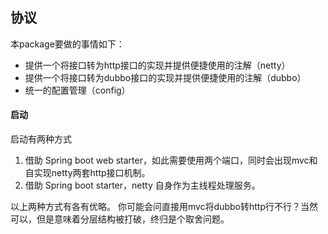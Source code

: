 ## 协议

本package要做的事情如下：
- 提供一个将接口转为http接口的实现并提供便捷使用的注解（netty）
- 提供一个将接口转为dubbo接口的实现并提供便捷使用的注解（dubbo）
- 统一的配置管理（config）

#### 启动

启动有两种方式
1. 借助 Spring boot web starter，如此需要使用两个端口，同时会出现mvc和自实现netty两套http接口机制。
2. 借助 Spring boot starter，netty 自身作为主线程处理服务。

以上两种方式有各有优略。
你可能会问直接用mvc将dubbo转http行不行？当然可以，但是意味着分层结构被打破，终归是个取舍问题。